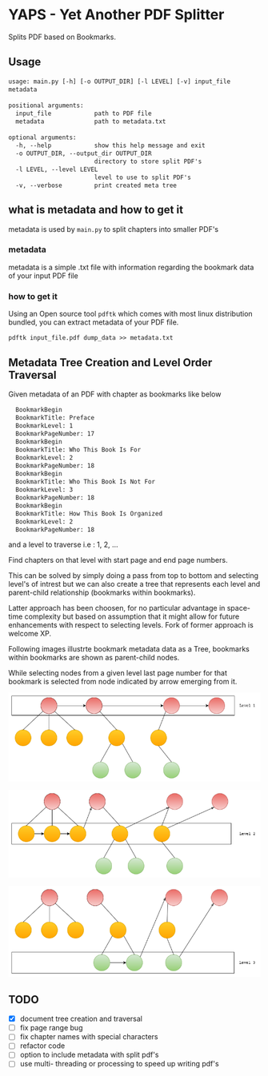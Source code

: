 # YAPS - Yet Another PDF Splitter

Splits PDF based on Bookmarks.

## Usage

```shell
usage: main.py [-h] [-o OUTPUT_DIR] [-l LEVEL] [-v] input_file metadata

positional arguments:
  input_file            path to PDF file
  metadata              path to metadata.txt

optional arguments:
  -h, --help            show this help message and exit
  -o OUTPUT_DIR, --output_dir OUTPUT_DIR
                        directory to store split PDF's
  -l LEVEL, --level LEVEL
                        level to use to split PDF's
  -v, --verbose         print created meta tree
```

## what is metadata and how to get it

metadata is used by `main.py` to split chapters into smaller PDF's

### metadata

metadata is a simple .txt file with information regarding the bookmark data of your input PDF file

### how to get it

Using an Open source tool `pdftk` which comes with most linux distribution bundled, you can extract metadata 
of your PDF file.

```
pdftk input_file.pdf dump_data >> metadata.txt
```

## Metadata Tree Creation and Level Order Traversal

Given metadata of an PDF with chapter as bookmarks like below

```
  BookmarkBegin
  BookmarkTitle: Preface
  BookmarkLevel: 1
  BookmarkPageNumber: 17
  BookmarkBegin
  BookmarkTitle: Who This Book Is For
  BookmarkLevel: 2
  BookmarkPageNumber: 18
  BookmarkBegin
  BookmarkTitle: Who This Book Is Not For
  BookmarkLevel: 3
  BookmarkPageNumber: 18
  BookmarkBegin
  BookmarkTitle: How This Book Is Organized
  BookmarkLevel: 2
  BookmarkPageNumber: 18
```

and a level to traverse i.e : 1, 2, ...

Find chapters on that level with start page and end page numbers.

This can be solved by simply doing a pass from top to bottom and selecting level's of intrest but
we can also create a tree that represents each level and parent-child relationship (bookmarks within bookmarks).

Latter approach has been choosen, for no particular advantage in space-time complexity but based on assumption that it might allow for future enhancements with respect to selecting levels. Fork of former approach is welcome XP.

Following images illustrte bookmark metadata data as a Tree, bookmarks within bookmarks are shown as 
parent-child nodes. 

While selecting nodes from a given level last page number for that bookmark is selected from node 
indicated by arrow emerging from it.

![Level 1 Traversal](res/level1.png)

![Level 2 Traversal](res/level2.png)

![Level 3 Traversal](res/level3.png)

## TODO 

- [x] document tree creation and traversal
- [ ] fix page range bug
- [ ] fix chapter names with special characters
- [ ] refactor code 
- [ ] option to include metadata with split pdf's 
- [ ] use multi- threading or processing to speed up writing pdf's